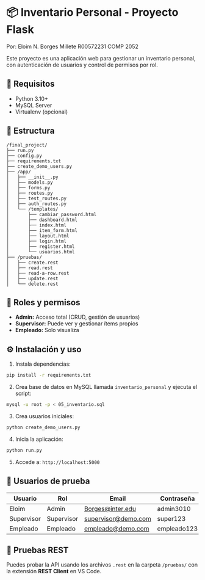 # 📦 Inventario Personal - Proyecto Flask
Por:
     Eloim N. Borges Millete
     R00572231
     COMP 2052


Este proyecto es una aplicación web para gestionar un inventario personal, con autenticación de usuarios y control de permisos por rol.

## 🚀 Requisitos

- Python 3.10+
- MySQL Server
- Virtualenv (opcional)

## 📁 Estructura

```
/final_project/
├── run.py
├── config.py
├── requirements.txt
├── create_demo_users.py
├── /app/
│   ├── __init__.py
│   ├── models.py
│   ├── forms.py
│   ├── routes.py
│   ├── test_routes.py
│   ├── auth_routes.py
│   └── /templates/
│       ├── cambiar_password.html
│       ├── dashboard.html
│       ├── index.html
│       ├── item_form.html
│       ├── layout.html
│       ├── login.html
│       ├── register.html
│       └── usuarios.html
├── /pruebas/
│   ├── create.rest
│   ├── read.rest
│   ├── read-a-row.rest
│   ├── update.rest
│   └── delete.rest
```

## 👥 Roles y permisos

- **Admin:** Acceso total (CRUD, gestión de usuarios)
- **Supervisor:** Puede ver y gestionar ítems propios
- **Empleado:** Solo visualiza

## ⚙️ Instalación y uso

1. Instala dependencias:
```bash
pip install -r requirements.txt
```

2. Crea base de datos en MySQL llamada `inventario_personal` y ejecuta el script:
```bash
mysql -u root -p < 05_inventario.sql
```

3. Crea usuarios iniciales:
```bash
python create_demo_users.py
```

4. Inicia la aplicación:
```bash
python run.py
```

5. Accede a: `http://localhost:5000`

## 🔐 Usuarios de prueba

| Usuario     | Rol        | Email              | Contraseña  |
|-------------|------------|--------------------|-------------|
| Eloim       | Admin      | Borges@inter.edu   | admin3010   |
| Supervisor  | Supervisor | supervisor@demo.com| super123    |
| Empleado    | Empleado   | empleado@demo.com  | empleado123 |

## 🧪 Pruebas REST

Puedes probar la API usando los archivos `.rest` en la carpeta `/pruebas/` con la extensión **REST Client** en VS Code.

